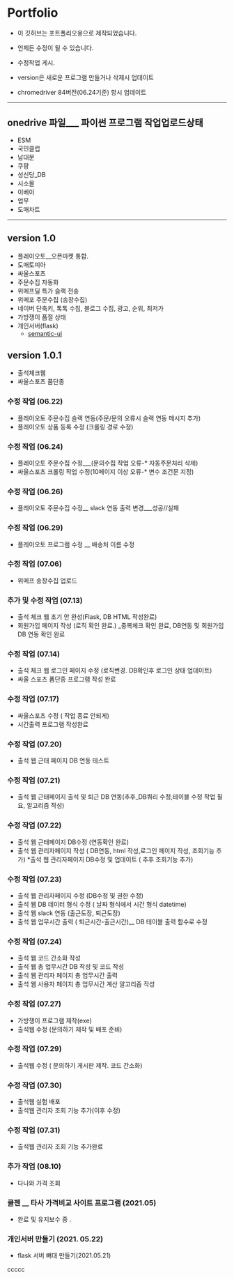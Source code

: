 # Portfolio

* 이 깃허브는 포트폴리오용으로 제작되었습니다.

* 언제든 수정이 될 수 있습니다.

* 수정작업 게시.

* version은 새로운 프로그램 만들거나 삭제시 업데이트

* chromedriver 84버전(06.24기준) 항시 업데이트

***

## onedrive 파일___ 파이썬 프로그램 작업업로드상태
* ESM
* 국민클럽
* 남대문
* 쿠팡
* 성신당_DB
* 시소몰
* 이베이
* 업무
* 도매차트

***

## version 1.0

 * 플레이오토__오픈마켓 통합.
 * 도매토피아
 * 싸울스포츠
 * 주문수집 자동화
 * 위메프딜 특가 슬랙 전송
 * 위메포 주문수집 (송장수집)
 *  네이버 단축키, 톡톡 수집, 블로그 수집, 광고, 순위, 최저가
 * 가방쟁이 품절 상태
 * 개인서버(flask)
    * [semantic-ui](https://semantic-ui.com/)

## version 1.0.1
 * 출석체크웹
 * 싸울스포츠 품단종

### 수정 작업 (06.22)

 * 플레이오토 주문수집 슬랙 연동(주문/문의 오류시 슬랙 연동 메시지 추가)
 * 플레이오토 상품 등록 수정 (크롤링 경로 수정)

### 수정 작업 (06.24)

 * 플레이오토 주문수집 수정___(문의수집 작업 오류-* 자동주문처리 삭제)
 * 싸울스포츠 크롤링 작업 수정(10페이지 이상 오류-* 변수 조건문 지정)

### 수정 작업 (06.26)

 * 플레이오토 주문수집 수정__ slack 연동 출력 변경___성공//실패

### 수정 작업 (06.29)

 * 플레이오토 프로그램 수정 __ 배송처 이름 수정

### 수정 작업 (07.06)

 * 위메프 송장수집 업로드

### 추가 및 수정 작업 (07.13)

 * 출석 체크 웹 초기 안 완성(Flask, DB HTML 작성완료)
 * 회원가입 페이지 작성 (로직 확인 완료.) _중복체크 확인 완료, DB연동 및 회원가입 DB 연동 확인 완료

### 수정 작업 (07.14)

 * 출석 체크 웹 로그인 페이지 수정 (로직변경. DB확인후 로그인 상태 업데이트)
 * 싸울 스포츠 품단종 프로그램 작성 완료

 ### 수정 작업 (07.17)

 * 싸울스포츠 수정 ( 작업 종료 안되게)
 * 시간출력 프로그램 작성완료

 ### 수정 작업 (07.20)

 * 출석 웹 근태 페이지 DB 연동 테스트

 ### 수정 작업 (07.21)

 * 출석 웹 근태페이지 출석 및 퇴근 DB 연동(추후_DB쿼리 수정,테이블 수정 작업 필요, 알고리즘 작성)

 ### 수정 작업 (07.22)

 * 출석 웹 근태페이지 DB수정 (연동확인 완료)
 * 출석 웹 관리자페이지 작성 ( DB연동, html 작성,로그인 페이지 작성, 조회기능 추가)
 *출석 웹 관리자페이지 DB수정 및 업데이트 ( 추후 조회기능 추가)

 ### 수정 작업 (07.23)

 * 출석 웹 관리자페이지 수정 (DB수정 및 권한 수정)
 * 출석 웹 DB 데이터 형식 수정 ( 날짜 형식에서 시간 형식 datetime)
 * 출석 웹 slack 연동 (출근도장, 퇴근도장)
 * 출석 웹 업무시간 출력 ( 퇴근시간-출근시간)__ DB 테이블 출력 함수로 수정

 ### 수정 작업 (07.24)

 * 출석 웹 코드 간소화 작성
 * 출석 웹 총 업무시간 DB 작성 및 코드 작성
 * 출석 웹 관리자 페이지 총 업무시간 출력
 * 출석 웹 사용자 페이지 총 업무시간 계산 알고리즘 작성

 ### 수정 작업 (07.27)

 * 가방쟁이 프로그램 제작(exe)
 * 출석웹 수정 (문의하기 제작 및 배포 준비)

 ### 수정 작업 (07.29)

 * 출석웹 수정 ( 문의하기 게시판 제작. 코드 간소화)

 ### 수정 작업 (07.30)

 * 출석웹 실험 배포
 * 출석웹 관리자 조회 기능 추가(이후 수정)

 ### 수정 작업 (07.31)

 * 출석웹 관리자 조회 기능 추가완료

 ### 추가 작업 (08.10)

 * 다나와 가격 조회

 ### 쿨젠 __ 타사 가격비교 사이트 프로그램 (2021.05)
  
  * 완료 및 유지보수 중 .


### 개인서버 만들기 (2021. 05.22)
  
   * flask 서버 뼈대 만들기(2021.05.21)

   ccccc

